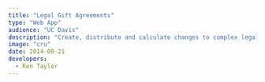 ```yaml
---
title: "Legal Gift Agreements"
type: "Web App"
audience: "UC Davis"
description: "Create, distribute and calculate changes to complex legal documents covering the receipt of large donations to UC Davis."
image: "cru"
date: 2014-09-21
developers:
  - Ken Taylor
---
```

